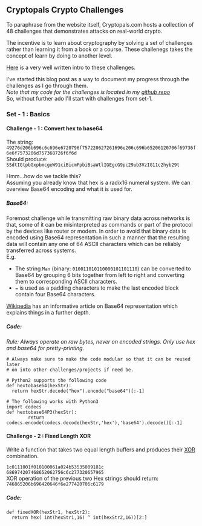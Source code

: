 ## Cryptopals Crypto Challenges

To paraphrase from the website itself, Cryptopals.com hosts a collection of 48 challenges that demonstrates attacks on real-world crypto.  

The incentive is to learn about cryptography by solving a set of challenges rather than learning it from a book or a course.   These challenegs takes the concept of learn by doing to another level.  

[Here](https://blog.pinboard.in/2013/04/the_matasano_crypto_challenges/) is a very well written intro to these challenges.  

I've started this blog post as a way to document my progress through the challenges as I go through them.  
*Note that my code for the challenges is located in my [github repo](https://github.com/patelsv/cryptopals)*  
So, without further ado I'll start with challenges from set-1.  

### Set - 1 : Basics  
#### Challenge - 1 : Convert hex to base64  
The string:  
`49276d206b696c6c696e6720796f757220627261696e206c696b65206120706f69736f6e6f7573206d757368726f6f6d`  
Should produce:  
`SSdtIGtpbGxpbmcgeW91ciBicmFpbiBsaWtlIGEgcG9pc29ub3VzIG11c2hyb29t`

Hmm...how do we tackle this?  
Assuming you already know that hex is a radix16 numeral system. We can overview Base64 encoding and what it is used for.  

##### Base64:
Foremost challenge while transmitting raw binary data across networks is that, some of it can be misinterpreted as commands or part of the protocol by the devices like router or modem. In order to avoid that binary data is encoded using Base64 representation in such a manner that the resulting data will contain any one of 64 ASCII characters which can be reliably transferred across systems.  
E.g. 
- The string `Man` (binary: `010011010110000101101110`) can be converted to Base64 by grouping 6 bits together from left to right and converting them to corresponding ASCII characters.  
- `=` is used as a padding characters to make the last encoded block contain four Base64 characters.  

[Wikipedia](https://en.wikipedia.org/wiki/Base64) has an informative article on Base64 representation which explains things in a further depth.  

##### Code:  
*Rule: Always operate on raw bytes, never on encoded strings. Only use hex and base64 for pretty-printing.*  
```  
# Always make sure to make the code modular so that it can be reused later 
# on into other challenges/projects if need be.

# Python2 supports the following code
def hextobase64(hexStr):
  return hexStr.decode("hex").encode("base64")[:-1]

# The following works with Python3
import codecs
def hextobase64P3(hexStr):
        return codecs.encode(codecs.decode(hexStr,'hex'),'base64').decode()[:-1]
```  

#### Challenge - 2 :  Fixed Length XOR  
Write a function that takes two equal length buffers and produces their [XOR](https://en.wikipedia.org/wiki/Exclusive_or) combination.  

```1c0111001f010100061a024b53535009181c```  
```686974207468652062756c6c277320657965```  
XOR operation of the previous two Hex strings should return:  
```746865206b696420646f6e277420706c6179```  

##### Code:  
```
def fixedXOR(hexStr1, hexStr2):
  return hex( int(hexStr1,16) ^ int(hexStr2,16))[2:]
```


